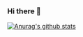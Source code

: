 ### Hi there 👋


[![Anurag's github stats](https://github-readme-stats.vercel.app/api?username=GALTdea&show_icons=true&theme=tokyonight)](https://github.com/anuraghazra/github-readme-stats)
<!--
**GALTdea/GALTdea** is a ✨ _special_ ✨ repository because its `README.md` (this file) appears on your GitHub profile.

Here are some ideas to get you started:

- 🔭 I’m currently working on ...
- 🌱 I’m currently learning ...
- 👯 I’m looking to collaborate on ...
- 🤔 I’m looking for help with ...
- 💬 Ask me about ...
- 📫 How to reach me: ...
- 😄 Pronouns: ...
- ⚡ Fun fact: ...
-->
